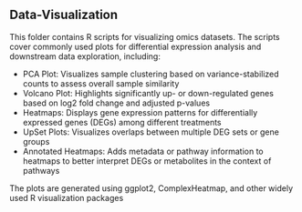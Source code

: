 ## Data-Visualization

This folder contains R scripts for visualizing omics datasets. The scripts cover commonly used plots for differential expression analysis and downstream data exploration, including:
- PCA Plot: Visualizes sample clustering based on variance-stabilized counts to assess overall sample similarity
- Volcano Plot: Highlights significantly up- or down-regulated genes based on log2 fold change and adjusted p-values
- Heatmaps: Displays gene expression patterns for differentially expressed genes (DEGs) among different treatments
- UpSet Plots: Visualizes overlaps between multiple DEG sets or gene groups
- Annotated Heatmaps: Adds metadata or pathway information to heatmaps to better interpret DEGs or metabolites in the context of pathways

The plots are generated using ggplot2, ComplexHeatmap, and other widely used R visualization packages
